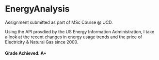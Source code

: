 # EnergyAnalysis
Assignment submitted as part of MSc Course @ UCD. 

Using the API provdied by the US Energy Information Administration, I take a look at the recent changes in energy usage trends and the price of Electricity & Natural Gas since 2000.

#### Grade Achieved: A+
